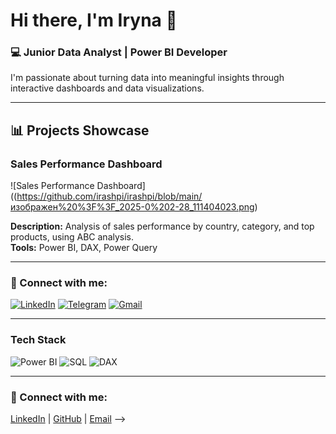 # Hi there, I'm Iryna 👋

### 💻 Junior Data Analyst | Power BI Developer
I'm passionate about turning data into meaningful insights through interactive dashboards and data visualizations.

---

## 📊 Projects Showcase

### Sales Performance Dashboard
![Sales Performance Dashboard]((https://github.com/irashpi/irashpi/blob/main/изображен%20%3F%3F_2025-0%202-28_111404023.png)

**Description:** Analysis of sales performance by country, category, and top products, using ABC analysis.  
**Tools:** Power BI, DAX, Power Query  

---

### 🔗 Connect with me:
[![LinkedIn](https://img.shields.io/badge/-LinkedIn-blue?style=flat-square&logo=LinkedIn)](https://www.linkedin.com/in/iryna-shpiller/) 
[![Telegram](https://img.shields.io/badge/-Telegram-blue?style=flat-square&logo=telegram)](https://t.me/ira_shpi)
[![Gmail](https://img.shields.io/badge/-Email-red?style=flat-square&logo=gmail)](mailto:irina.shpiller@gmail.com)

---

### Tech Stack
![Power BI](https://img.shields.io/badge/-Power%20BI-F2C811?style=flat-square&logo=power-bi)
![SQL](https://img.shields.io/badge/-SQL-4479A1?style=flat-square&logo=postgresql)
![DAX](https://img.shields.io/badge/-DAX-000000?style=flat-square)

---
### 🔗 Connect with me:
[LinkedIn](https://www.linkedin.com/in/iryna-shpiller/) | [GitHub](https://github.com/irashpi) | [Email](irina.shpiller@gmail.com)
-->
